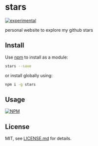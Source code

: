 # stars

[![experimental](http://badges.github.io/stability-badges/dist/experimental.svg)](http://github.com/badges/stability-badges)

personal website to explore my github stars

## Install

Use [npm](https://npmjs.com/) to install as a module:

```sh
stars --save
```

or install globally using:

```sh
npm i -g stars
```

## Usage

[![NPM](https://nodei.co/npm/stars.png)](https://www.npmjs.com/package/stars)

## License

MIT, see [LICENSE.md](http://github.com/tg-z/stars/blob/master/LICENSE.md) for details.
